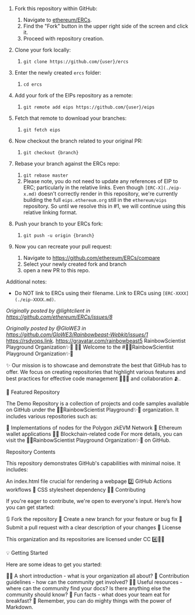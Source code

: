 

1. Fork this repository within GitHub:
    1. Navigate to [ethereum/ERCs](https://github.com/ethereum/ERCs).
    1. Find the "Fork" button in the upper right side of the screen and click it.
    1. Proceed with repository creation.

2. Clone your fork locally:
    1. `git clone https://github.com/{user}/ercs`

3. Enter the newly created `ercs` folder:
    1. `cd ercs`

4. Add your fork of the EIPs repository as a remote:
    1. `git remote add eips https://github.com/{user}/eips`

5. Fetch that remote to download your branches:
    1. `git fetch eips`

6. Now checkout the branch related to your original PR:
    1. `git checkout {branch}`

7. Rebase your branch against the ERCs repo:
    1. `git rebase master`
    2. Please note, you do not need to update any references of EIP to ERC; particularly in the relative links. Even though `[ERC-X](./eip-x.md)` doesn't correctly render in this repository, we're currently building the full `eips.ethereum.org` still in the `ethereum/eips` repository. So until we resolve this in #1, we will continue using this relative linking format.

8. Push your branch to your ERCs fork:
    1. `git push -u origin {branch}`

9. Now you can recreate your pull request:
    1. Navigate to https://github.com/ethereum/ERCs/compare
    3. Select your newly created fork and branch
    4. open a new PR to this repo.

Additional notes:

- Do NOT link to ERCs using their filename. Link to ERCs using `[ERC-XXXX](./eip-XXXX.md)`.

_Originally posted by @lightclient in https://github.com/ethereum/ERCs/issues/8_

_Originally posted by @GloWE3 in https://github.com/GloWE3/Rainbowbeast-Webkit/issues/1_ https://rsdvops.link.    https://gravatar.com/rainbowbeast5
RainbowScientist Playground Organization✨🌈
🙋‍♀️ Welcome to the #🌈✨RainbowScientist Playground Organization✨🌈

✨ Our mission is to showcase and demonstrate the best that GitHub has to offer. We focus on creating repositories that highlight various features and best practices for effective code management 👨🏽‍💼 and collaboration 🫂.

🍿 Featured Repository

The Demo Repository is a collection of projects and code samples available on GitHub under the 🌈✨RainbowScientist Playground✨🌈 organization. It includes various repositories such as:

🦄 Implementations of nodes for the Polygon zkEVM Network
🔷 Ethereum wallet applications
⛓️‍💥 Blockchain-related code
For more details, you can visit the 🌈✨RainbowScientist Playground Organization✨🌈 on GitHub.

Repository Contents

This repository demonstrates GitHub's capabilities with minimal noise. It includes:

An index.html file crucial for rendering a webpage
2️⃣ GitHub Actions workflows
🎼 CSS stylesheet dependency
👩‍💻 Contributing

If you're eager to contribute, we're open to everyone's input. Here’s how you can get started:

🔃 Fork the repository
🌿 Create a new branch for your feature or bug fix
📝 Submit a pull request with a clear description of your changes
🪪 License

This organization and its repositories are licensed under CC 4️⃣⛓️‍💥

💡 Getting Started

Here are some ideas to get you started:

🙋‍♀️ A short introduction - what is your organization all about?
🌈 Contribution guidelines - how can the community get involved?
👩‍💻 Useful resources - where can the community find your docs? Is there anything else the community should know?
🍿 Fun facts - what does your team eat for breakfast?
🧙 Remember, you can do mighty things with the power of Markdown.
